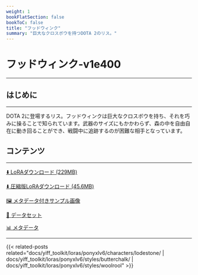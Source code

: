 ```yaml
---
weight: 1
bookFlatSection: false
bookToC: false
title: "フッドウィンク"
summary: "巨大なクロスボウを持つDOTA 2のリス。"
---
```


<!--markdownlint-disable MD025 MD033 -->

# フッドウィンク-v1e400

---

## はじめに

---

DOTA 2に登場するリス。フッドウィンクは巨大なクロスボウを持ち、それを巧みに操ることで知られています。武器のサイズにもかかわらず、森の中を自由自在に動き回ることができ、戦闘中に追跡するのが困難な相手となっています。

## コンテンツ

---

[⬇️ LoRAダウンロード (229MB)](https://huggingface.co/k4d3/yiff_toolkit/resolve/main/ponyxl_loras/hoodwink-v1e400.safetensors?download=true)

[⬇️ 圧縮版LoRAダウンロード (45.6MB)](https://huggingface.co/k4d3/yiff_toolkit/resolve/main/ponyxl_loras_shrunk_2/hoodwink-v1e400_frockpt1_th-3.55.safetensors?download=true)

[🖼️ メタデータ付きサンプル画像](https://huggingface.co/k4d3/yiff_toolkit/tree/main/static/{})

[📐 データセット](<https://huggingface.co/datasets/k4d3/furry/tree/main/hoodwink_(dota)>)

[📊 メタデータ](https://huggingface.co/k4d3/yiff_toolkit/raw/main/ponyxl_loras/hoodwink-v1e400.json)

---

<!--
HUGO_SEARCH_EXCLUDE_START
-->
{{< related-posts related="docs/yiff_toolkit/loras/ponyxlv6/characters/lodestone/ | docs/yiff_toolkit/loras/ponyxlv6/styles/butterchalk/ | docs/yiff_toolkit/loras/ponyxlv6/styles/woolrool" >}}
<!--
HUGO_SEARCH_EXCLUDE_END
-->
